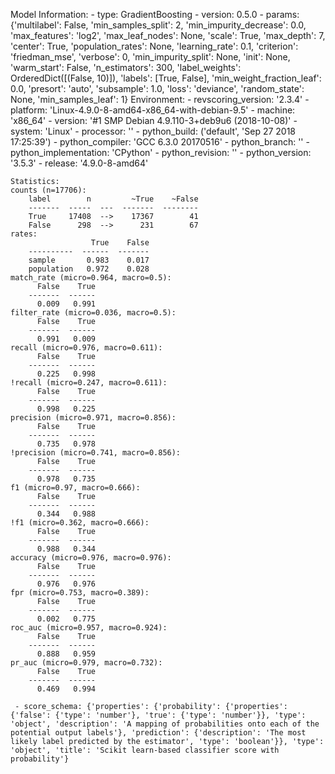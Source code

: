 Model Information:
	 - type: GradientBoosting
	 - version: 0.5.0
	 - params: {'multilabel': False, 'min_samples_split': 2, 'min_impurity_decrease': 0.0, 'max_features': 'log2', 'max_leaf_nodes': None, 'scale': True, 'max_depth': 7, 'center': True, 'population_rates': None, 'learning_rate': 0.1, 'criterion': 'friedman_mse', 'verbose': 0, 'min_impurity_split': None, 'init': None, 'warm_start': False, 'n_estimators': 300, 'label_weights': OrderedDict([(False, 10)]), 'labels': [True, False], 'min_weight_fraction_leaf': 0.0, 'presort': 'auto', 'subsample': 1.0, 'loss': 'deviance', 'random_state': None, 'min_samples_leaf': 1}
	Environment:
	 - revscoring_version: '2.3.4'
	 - platform: 'Linux-4.9.0-8-amd64-x86_64-with-debian-9.5'
	 - machine: 'x86_64'
	 - version: '#1 SMP Debian 4.9.110-3+deb9u6 (2018-10-08)'
	 - system: 'Linux'
	 - processor: ''
	 - python_build: ('default', 'Sep 27 2018 17:25:39')
	 - python_compiler: 'GCC 6.3.0 20170516'
	 - python_branch: ''
	 - python_implementation: 'CPython'
	 - python_revision: ''
	 - python_version: '3.5.3'
	 - release: '4.9.0-8-amd64'
	
	Statistics:
	counts (n=17706):
		label        n         ~True    ~False
		-------  -----  ---  -------  --------
		True     17408  -->    17367        41
		False      298  -->      231        67
	rates:
		              True    False
		----------  ------  -------
		sample       0.983    0.017
		population   0.972    0.028
	match_rate (micro=0.964, macro=0.5):
		  False    True
		-------  ------
		  0.009   0.991
	filter_rate (micro=0.036, macro=0.5):
		  False    True
		-------  ------
		  0.991   0.009
	recall (micro=0.976, macro=0.611):
		  False    True
		-------  ------
		  0.225   0.998
	!recall (micro=0.247, macro=0.611):
		  False    True
		-------  ------
		  0.998   0.225
	precision (micro=0.971, macro=0.856):
		  False    True
		-------  ------
		  0.735   0.978
	!precision (micro=0.741, macro=0.856):
		  False    True
		-------  ------
		  0.978   0.735
	f1 (micro=0.97, macro=0.666):
		  False    True
		-------  ------
		  0.344   0.988
	!f1 (micro=0.362, macro=0.666):
		  False    True
		-------  ------
		  0.988   0.344
	accuracy (micro=0.976, macro=0.976):
		  False    True
		-------  ------
		  0.976   0.976
	fpr (micro=0.753, macro=0.389):
		  False    True
		-------  ------
		  0.002   0.775
	roc_auc (micro=0.957, macro=0.924):
		  False    True
		-------  ------
		  0.888   0.959
	pr_auc (micro=0.979, macro=0.732):
		  False    True
		-------  ------
		  0.469   0.994
	
	 - score_schema: {'properties': {'probability': {'properties': {'false': {'type': 'number'}, 'true': {'type': 'number'}}, 'type': 'object', 'description': 'A mapping of probabilities onto each of the potential output labels'}, 'prediction': {'description': 'The most likely label predicted by the estimator', 'type': 'boolean'}}, 'type': 'object', 'title': 'Scikit learn-based classifier score with probability'}

